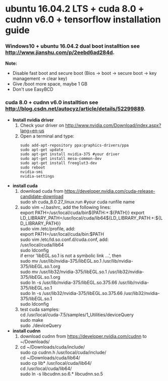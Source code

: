 # ubuntu 16.04.2 LTS + cuda 8.0 + cudnn v6.0 + tensorflow installation guide
### Windows10 + ubuntu 16.04.2 dual boot installtion see http://www.jianshu.com/p/2eebd6ad284d.  
**Note:**  
* Disable fast boot and secure boot (Bios -> boot -> secure boot -> key management -> clear key)   
* Give /boot more space, maybe 1 GB   
* Don't use EasyBCD  
  
### cuda 8.0 + cudnn v6.0 installtion see http://blog.csdn.net/autocyz/article/details/52299889.  
* **Install nvidia driver**  
  1. Check your driver on http://www.nvidia.com/Download/index.aspx?lang=en-us  
  2. Open a terminal and type: 
     ```
     sudo add-apt-repository ppa:graphics-drivers/ppa  
     sudo apt-get update  
     sudo apt-get install nvidia-375 #your driver  
     sudo apt-get install mesa-common-dev  
     sudo apt-get install freeglut3-dev  
     sudo reboot    
     nvidia-smi  
     nvidia-settings  
     ```  
* **install cuda**  
  	1. download cuda from https://developer.nvidia.com/cuda-release-candidate-download  
	   sudo sh cuda_8.0.27_linux.run #your cuda runfile name  
  	2. sudo vim ~/.bashrc, add the following lines:  
  	   export PATH=/usr/local/cuda/bin${PATH:+:${PATH}}  
  	   export LD_LIBRARY_PATH=/usr/local/cuda/lib64${LD_LIBRARY_PATH:+:${LD_LIBRARY_PATH}}  
  	   sudo vim /etc/profile, add:   
  	   export PATH=/usr/local/cuda/bin:$PATH  
  	   sudo vim /etc/ld.so.conf.d/cuda.conf, add:  
  	   /usr/local/cuda/lib64  
	   sudo ldconfig  
  		if error 'libEGL.so.1 is not a symbolic link ...', then  
  		sudo mv /usr/lib/nvidia-375/libEGL.so.1 /usr/lib/nvidia-375/libEGL.so.1.org  
  		sudo mv /usr/lib32/nvidia-375/libEGL.so.1 /usr/lib32/nvidia-375/libEGL.so.1.org  
  		sudo ln -s /usr/lib/nvidia-375/libEGL.so.375.66 /usr/lib/nvidia-375/libEGL.so.1  
  		sudo ln -s /usr/lib32/nvidia-375/libEGL.so.375.66 /usr/lib32/nvidia-375/libEGL.so.1  
  		sudo ldconfig  
  	3. test cuda samples:  
  	   cd /usr/local/cuda-7.5/samples/1_Utilities/deviceQuery  
  	   sudo make  
  	   sudo ./deviceQuery  
* **install cudnn**  
	1. download cudnn from https://developer.nvidia.com/cudnn to ~/Downloads/  
  	2. cd ~/Downloads/cuda/include/  
  	   sudo cp cudnn.h /usr/local/cuda/include/  
  	   cd ~/Downloads/cuda/lib64/  
  	   sudo cp lib* /usr/local/cuda/lib64/    
   	   cd /usr/local/cuda/lib64/  
  	   sudo ln -s libcudnn.so.6.* libcudnn.so.5  
